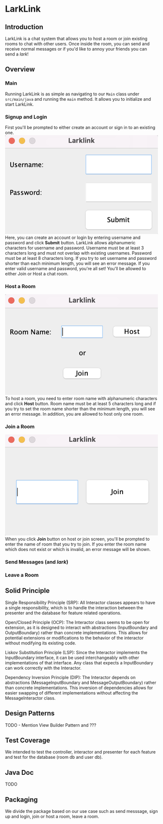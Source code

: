 # LarkLink
## Introduction
LarkLink is a chat system that allows you to host a room or join existing rooms to chat with other users.
Once inside the room, you can send and receive normal messages or if you'd like to annoy your friends you can send a _lark_!
## Overview
### Main
Running LarkLink is as simple as navigating to our `Main` class under `src/main/java` and running the `main` method.
It allows you to initialize and start LarkLink.
### Signup and Login
First you'll be prompted to either create an account or sign in to an existing one.<br>
![](images/Screenshots/main.png)<br>
Here, you can create an account or login by entering username and password and click **Submit** button. 
LarkLink allows alphanumeric characters for username and password. Username must be at least 3 characters long and
must not overlap with existing usernames. Password must be at least 8 characters long. 
If you try to set username and password shorter than each minimum length, you will see an error message.
If you enter valid username and password, you're all set! You'll be allowed to either Join or Host a chat room.
### Host a Room
![](images/Screenshots/host_or_join.png)<br>
To host a room, you need to enter room name with alphanumeric characters and click **Host** button. 
Room name must be at least 5 characters long and if you try to set the room name shorter than the minimum length, you will see an error message. 
In addition, you are allowed to host only one room. 
### Join a Room
![](images/Screenshots/join.png)<br>
When you click **Join** button on host or join screen, you'll be prompted to enter the name of room that you try to join. 
If you enter the room name which does not exist or which is invalid, an error message will be shown.
### Send Messages (and _lark_)
### Leave a Room
## Solid Principle
Single Responsibility Principle (SRP): All Interactor classes appears to have a single responsibility, which is to handle the interaction between the presenter and the database for feature related operations. 

Open/Closed Principle (OCP): The Interactor class seems to be open for extension, as it is designed to interact with abstractions (InputBoundary and OutputBoundary) rather than concrete implementations. This allows for potential extensions or modifications to the behavior of the interactor without modifying its existing code.

Liskov Substitution Principle (LSP): Since the Interactor implements the InputBoundary interface, it can be used interchangeably with other implementations of that interface. Any class that expects a InputBoundary can work correctly with the Interactor.

Dependency Inversion Principle (DIP): The Interactor depends on abstractions (MessageInputBoundary and MessageOutputBoundary) rather than concrete implementations. This inversion of dependencies allows for easier swapping of different implementations without affecting the MessageInteractor class.
## Design Patterns
TODO - Mention View Builder Pattern and ??? 

## Test Coverage
We intended to test the controller, interactor and presenter for each feature and test for the database (room db and user db).
## Java Doc
TODO
## Packaging
We divide the package based on our use case such as send messsage, sign up and login, join or host a room, leave a room.

